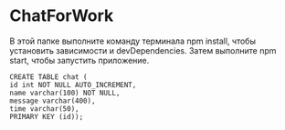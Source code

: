 # ChatForWork

В этой папке выполните команду терминала npm install, чтобы установить зависимости и devDependencies. Затем выполните npm start, чтобы запустить приложение. 

```mysql
CREATE TABLE chat (
id int NOT NULL AUTO_INCREMENT,
name varchar(100) NOT NULL,
message varchar(400),
time varchar(50),
PRIMARY KEY (id));
```  

